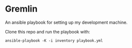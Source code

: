 # Gremlin

An ansible playbook for setting up my development machine.

Clone this repo and run the playbook with:

``` shell
ansible-playbook -K -i inventory playbook.yml
```
